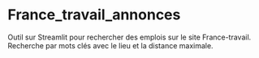 # France_travail_annonces

Outil sur Streamlit pour rechercher des emplois sur le site France-travail.
Recherche par mots clés avec le lieu et la distance maximale.
